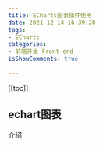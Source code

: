 ```yaml
---
title: ECharts图表插件使用
date: 2021-12-14 16:39:20
tags:
- ECharts
categories:
- 前端开发 Front-end
isShowComments: true

---
```


<Boxx/>

[[toc]]

## echart图表

介绍 



<Reward/>